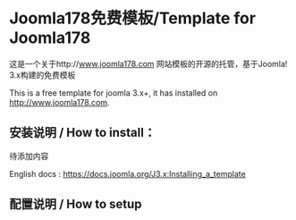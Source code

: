# Joomla178免费模板/Template for Joomla178

这是一个关于http://www.joomla178.com 网站模板的开源的托管，基于Joomla! 3.x构建的免费模板

This is a free template for joomla 3.x+, it has installed on http://www.joomla178.com.

## 安装说明 / How to install：

待添加内容

English docs : https://docs.joomla.org/J3.x:Installing_a_template

## 配置说明 / How to setup
